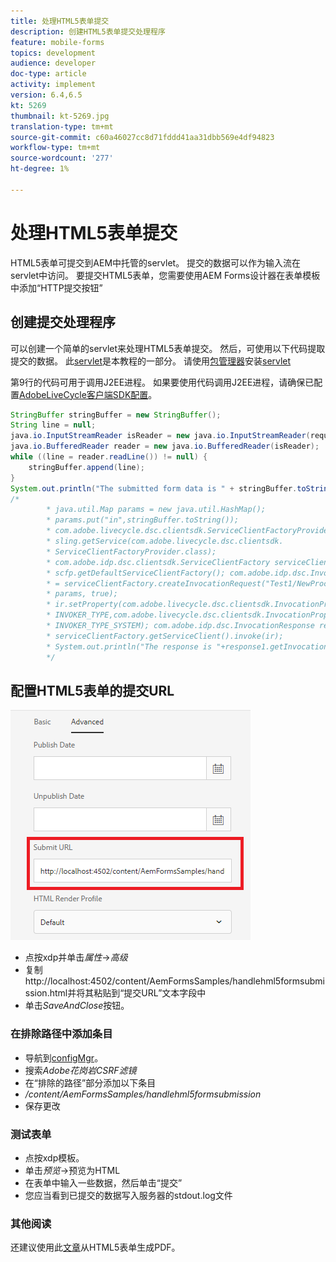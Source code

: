 ```yaml
---
title: 处理HTML5表单提交
description: 创建HTML5表单提交处理程序
feature: mobile-forms
topics: development
audience: developer
doc-type: article
activity: implement
version: 6.4,6.5
kt: 5269
thumbnail: kt-5269.jpg
translation-type: tm+mt
source-git-commit: c60a46027cc8d71fddd41aa31dbb569e4df94823
workflow-type: tm+mt
source-wordcount: '277'
ht-degree: 1%

---
```



# 处理HTML5表单提交

HTML5表单可提交到AEM中托管的servlet。 提交的数据可以作为输入流在servlet中访问。 要提交HTML5表单，您需要使用AEM Forms设计器在表单模板中添加“HTTP提交按钮”

## 创建提交处理程序

可以创建一个简单的servlet来处理HTML5表单提交。 然后，可使用以下代码提取提交的数据。 此[servlet](assets/html5-submit-handler.zip)是本教程的一部分。 请使用[包管理器](http://localhost:4502/crx/packmgr/index.jsp)安装[servlet](assets/html5-submit-handler.zip)

第9行的代码可用于调用J2EE进程。 如果要使用代码调用J2EE进程，请确保已配置[AdobeLiveCycle客户端SDK配置](https://helpx.adobe.com/aem-forms/6/submit-form-data-livecycle-process.html)。

```java
StringBuffer stringBuffer = new StringBuffer();
String line = null;
java.io.InputStreamReader isReader = new java.io.InputStreamReader(request.getInputStream(), "UTF-8");
java.io.BufferedReader reader = new java.io.BufferedReader(isReader);
while ((line = reader.readLine()) != null) {
    stringBuffer.append(line);
}
System.out.println("The submitted form data is " + stringBuffer.toString());
/*
        * java.util.Map params = new java.util.HashMap();
        * params.put("in",stringBuffer.toString());
        * com.adobe.livecycle.dsc.clientsdk.ServiceClientFactoryProvider scfp =
        * sling.getService(com.adobe.livecycle.dsc.clientsdk.
        * ServiceClientFactoryProvider.class);
        * com.adobe.idp.dsc.clientsdk.ServiceClientFactory serviceClientFactory =
        * scfp.getDefaultServiceClientFactory(); com.adobe.idp.dsc.InvocationRequest ir
        * = serviceClientFactory.createInvocationRequest("Test1/NewProcess1", "invoke",
        * params, true);
        * ir.setProperty(com.adobe.livecycle.dsc.clientsdk.InvocationProperties.
        * INVOKER_TYPE,com.adobe.livecycle.dsc.clientsdk.InvocationProperties.
        * INVOKER_TYPE_SYSTEM); com.adobe.idp.dsc.InvocationResponse response1 =
        * serviceClientFactory.getServiceClient().invoke(ir);
        * System.out.println("The response is "+response1.getInvocationId());
        */
```


## 配置HTML5表单的提交URL

![submit-url](assets/submit-url.PNG)

* 点按xdp并单击&#x200B;_属性_->_高级_
* 复制http://localhost:4502/content/AemFormsSamples/handlehml5formsubmission.html并将其粘贴到“提交URL”文本字段中
* 单击&#x200B;_SaveAndClose_&#x200B;按钮。

### 在排除路径中添加条目

* 导航到[configMgr](http://localhost:4502/system/console/configMgr)。
* 搜索&#x200B;_Adobe花岗岩CSRF滤镜_
* 在“排除的路径”部分添加以下条目
* _/content/AemFormsSamples/handlehml5formsubmission_
* 保存更改

### 测试表单

* 点按xdp模板。
* 单击&#x200B;_预览_->预览为HTML
* 在表单中输入一些数据，然后单击“提交”
* 您应当看到已提交的数据写入服务器的stdout.log文件

### 其他阅读

还建议使用此[文章](https://docs.adobe.com/content/help/en/experience-manager-learn/forms/document-services/generate-pdf-from-mobile-form-submission-article.html)从HTML5表单生成PDF。




